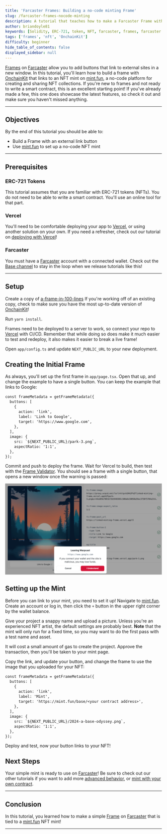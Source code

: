```yaml
---
title: 'Farcaster Frames: Building a no-code minting Frame'
slug: /farcaster-frames-nocode-minting
description: A tutorial that teaches how to make a Farcaster Frame with an outbound link to an NFT minting website.
author: briandoyle81
keywords: [Solidity, ERC-721, token, NFT, farcaster, frames, farcaster frames, mint]
tags: ['frames', 'nft', 'OnchainKit']
difficulty: beginner
hide_table_of_contents: false
displayed_sidebar: null
---
```


[Frames] on [Farcaster] allow you to add buttons that link to external sites in a new window. In this tutorial, you'll learn how to build a frame with [OnchainKit] that links to an NFT mint on [mint.fun], a no-code platform for creating and sharing NFT collections. If you're new to frames and not ready to write a smart contract, this is an excellent starting point! If you've already made a few, this one does showcase the latest features, so check it out and make sure you haven't missed anything.

---

## Objectives

By the end of this tutorial you should be able to:

- Build a Frame with an external link button
- Use [mint.fun] to set up a no-code NFT mint

---

## Prerequisites

### ERC-721 Tokens

This tutorial assumes that you are familiar with ERC-721 tokens (NFTs). You do not need to be able to write a smart contract. You'll use an online tool for that part.

### Vercel

You'll need to be comfortable deploying your app to [Vercel], or using another solution on your own. If you need a refresher, check out our tutorial on [deploying with Vercel]!

### Farcaster

You must have a [Farcaster] account with a connected wallet. Check out the [Base channel] to stay in the loop when we release tutorials like this!

---

## Setup

Create a copy of [a-frame-in-100-lines] If you're working off of an existing copy, check to make sure you have the most up-to-date version of [OnchainKit]!

Run `yarn install`.

Frames need to be deployed to a server to work, so connect your repo to [Vercel] with CI/CD. Remember that while doing so does make it much easier to test and redeploy, it also makes it easier to break a live frame!

Open `app/config.ts` and update `NEXT_PUBLIC_URL` to your new deployment.

## Creating the Initial Frame

As always, you'll set up the first frame in `app/page.tsx`. Open that up, and change the example to have a single button. You can keep the example that links to Google:

```tsx
const frameMetadata = getFrameMetadata({
  buttons: [
    {
      action: 'link',
      label: 'Link to Google',
      target: 'https://www.google.com',
    },
  ],
  image: {
    src: `${NEXT_PUBLIC_URL}/park-3.png`,
    aspectRatio: '1:1',
  },
});
```

Commit and push to deploy the frame. Wait for Vercel to build, then test with the [Frame Validator]. You should see a frame with a single button, that opens a new window once the warning is passed:

![link button](../../assets/images/frames/link-button-test.png)

## Setting up the Mint

Before you can link to your mint, you need to set it up! Navigate to [mint.fun]. Create an account or log in, then click the `+` button in the upper right corner by the wallet balance.

Give your project a snappy name and upload a picture. Unless you're an experienced NFT artist, the default settings are probably best. **Note** that the mint will only run for a fixed time, so you may want to do the first pass with a test name and asset.

It will cost a small amount of gas to create the project. Approve the transaction, then you'll be taken to your mint page.

Copy the link, and update your button, and change the frame to use the image that you uploaded for your NFT:

```tsx
const frameMetadata = getFrameMetadata({
  buttons: [
    {
      action: 'link',
      label: 'Mint',
      target: 'https://mint.fun/base/<your contract address>',
    },
  ],
  image: {
    src: `${NEXT_PUBLIC_URL}/2024-a-base-odyssey.png`,
    aspectRatio: '1:1',
  },
});
```

Deploy and test, now your button links to your NFT!

## Next Steps

Your simple mint is ready to use on [Farcaster]! Be sure to check out our other tutorials if you want to add more [advanced behavior], or [mint with your own contract].

---

## Conclusion

In this tutorial, you learned how to make a simple [Frame] on [Farcaster] that is tied to a [mint.fun] NFT mint!

---

[mint.fun]: https://mint.fun/
[Farcaster]: https://www.farcaster.xyz/
[a-frame-in-100-lines]: https://github.com/Zizzamia/a-frame-in-100-lines
[OnchainKit]: https://onchainkit.xyz/?utm_source=basedocs&utm_medium=tutorials&campaign=farcaster-frames-nocode-minting
[Vercel]: https://vercel.com
[Frame Validator]: https://warpcast.com/~/developers/frames
[Base channel]: https://warpcast.com/~/channel/base
[deploying with Vercel]: /tutorials/farcaster-frames-deploy-to-vercel
[Frame]: https://docs.farcaster.xyz/learn/what-is-farcaster/frames
[Frames]: https://docs.farcaster.xyz/learn/what-is-farcaster/frames
[advanced behavior]: /tutorials/farcaster-frames-gating-and-redirects
[mint with your own contract]: /tutorials/farcaster-framesnft-minting
